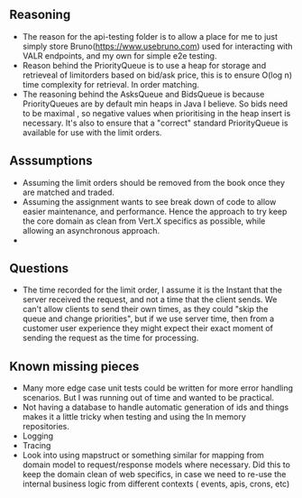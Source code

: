 ## Reasoning
- The reason for the api-testing folder is to allow a place for me to just simply store Bruno(https://www.usebruno.com) used for interacting with VALR endpoints, and my own for simple e2e testing.
- Reason behind the PriorityQueue is to use a heap for storage and retrieveal of limitorders based on bid/ask price, this is to ensure O(log n)  time complexity for retrieval. In order matching.
- The reasoning behind the AsksQueue and BidsQueue is because PriorityQueues are by default min heaps in Java I believe. So bids need to be maximal , so negative values when prioritising in the heap insert is necessary. It's also to ensure that a "correct" standard PriorityQueue is available for use with the limit orders.

## Asssumptions
- Assuming the limit orders should be removed from the book once they are matched and traded.
- Assuming the assignment wants to see break down of code to allow easier maintenance, and performance. Hence the approach to try keep the core domain as clean from Vert.X specifics as possible, while allowing an asynchronous approach.
- 

## Questions
- The time recorded for the limit order, I assume it is the Instant that the server received the request, and not a time that the client sends. We can't allow clients to send their own times, as they could "skip the queue and change priorities", but if we use server time, then from a customer user experience they might expect their exact moment of sending the request as the time for processing.

## Known missing pieces
- Many more edge case unit tests could be written for more error handling scenarios. But I was running out of time and wanted to be practical.
- Not having a database to handle automatic generation of ids and things makes it a little tricky when testing and using the In memory repositories.
- Logging
- Tracing
- Look into using mapstruct or something similar for mapping from domain model to request/response models where necessary. Did this to keep the domain clean of web specifics, in case we need to re-use the internal business logic from different contexts ( events, apis, crons, etc)